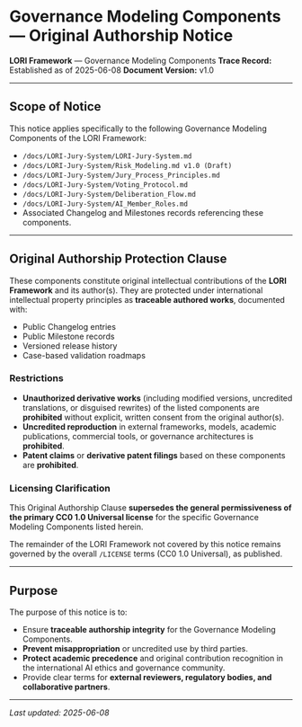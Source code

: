 # Governance Modeling Components — Original Authorship Notice

**LORI Framework** — Governance Modeling Components
**Trace Record:** Established as of 2025-06-08
**Document Version:** v1.0

---

## Scope of Notice

This notice applies specifically to the following Governance Modeling Components of the LORI Framework:

- `/docs/LORI-Jury-System/LORI-Jury-System.md`
- `/docs/LORI-Jury-System/Risk_Modeling.md v1.0 (Draft)`
- `/docs/LORI-Jury-System/Jury_Process_Principles.md`
- `/docs/LORI-Jury-System/Voting_Protocol.md`
- `/docs/LORI-Jury-System/Deliberation_Flow.md`
- `/docs/LORI-Jury-System/AI_Member_Roles.md`
- Associated Changelog and Milestones records referencing these components.

---

## Original Authorship Protection Clause

These components constitute original intellectual contributions of the **LORI Framework** and its author(s).
They are protected under international intellectual property principles as **traceable authored works**, documented with:

- Public Changelog entries
- Public Milestone records
- Versioned release history
- Case-based validation roadmaps

### Restrictions

- **Unauthorized derivative works** (including modified versions, uncredited translations, or disguised rewrites) of the listed components are **prohibited** without explicit, written consent from the original author(s).
- **Uncredited reproduction** in external frameworks, models, academic publications, commercial tools, or governance architectures is **prohibited**.
- **Patent claims** or **derivative patent filings** based on these components are **prohibited**.

### Licensing Clarification

This Original Authorship Clause **supersedes the general permissiveness of the primary CC0 1.0 Universal license** for the specific Governance Modeling Components listed herein.

The remainder of the LORI Framework not covered by this notice remains governed by the overall `/LICENSE` terms (CC0 1.0 Universal), as published.

---

## Purpose

The purpose of this notice is to:

- Ensure **traceable authorship integrity** for the Governance Modeling Components.
- **Prevent misappropriation** or uncredited use by third parties.
- **Protect academic precedence** and original contribution recognition in the international AI ethics and governance community.
- Provide clear terms for **external reviewers, regulatory bodies, and collaborative partners**.

---

_Last updated: 2025-06-08_









